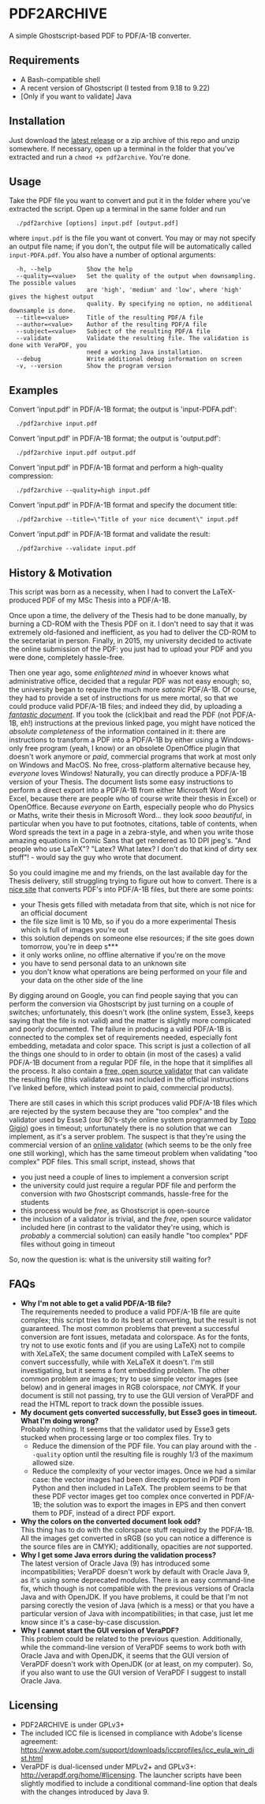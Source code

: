 # PDF2ARCHIVE
A simple Ghostscript-based PDF to PDF/A-1B converter.

## Requirements
+ A Bash-compatible shell
+ A recent version of Ghostscript (I tested from 9.18 to 9.22)
+ [Only if you want to validate] Java

## Installation
Just download the [latest release](https://github.com/matteosecli/pdf2archive/releases/latest) or a zip archive of this repo and unzip somewhere. If necessary, open up a terminal in the folder that you've extracted and run a `chmod +x pdf2archive`. You're done.

## Usage
Take the PDF file you want to convert and put it in the folder where you've extracted the script. Open up a terminal in the same folder and run
```
  ./pdf2archive [options] input.pdf [output.pdf]
```
where `input.pdf` is the file you want ot convert. You may or may not specify an output file name; if you don't, the output file will be automatically called `input-PDFA.pdf`. You also have a number of optional arguments:
```
  -h, --help          Show the help
  --quality=<value>   Set the quality of the output when downsampling. The possible values
                      are 'high', 'medium' and 'low', where 'high' gives the highest output
                      quality. By specifying no option, no additional downsample is done.
  --title=<value>     Title of the resulting PDF/A file
  --author=<value>    Author of the resulting PDF/A file
  --subject=<value>   Subject of the resulting PDF/A file
  --validate          Validate the resulting file. The validation is done with VeraPDF, you
                      need a working Java installation.
  --debug             Write additional debug information on screen
  -v, --version       Show the program version
```

## Examples
Convert 'input.pdf' in PDF/A-1B format; the output is 'input-PDFA.pdf':
```
  ./pdf2archive input.pdf
```

Convert 'input.pdf' in PDF/A-1B format; the output is 'output.pdf':
```
  ./pdf2archive input.pdf output.pdf
```

Convert 'input.pdf' in PDF/A-1B format and perform a high-quality compression:
```
  ./pdf2archive --quality=high input.pdf
```

Convert 'input.pdf' in PDF/A-1B format and specify the document title:
```
  ./pdf2archive --title=\"Title of your nice document\" input.pdf
```

Convert 'input.pdf' in PDF/A-1B format and validate the result:
```
  ./pdf2archive --validate input.pdf
```

## History & Motivation
This script was born as a necessity, when I had to convert the LaTeX-produced PDF of my MSc Thesis into a PDF/A-1B.

Once upon a time, the delivery of the Thesis had to be done manually, by burning a CD-ROM with the Thesis PDF on it. I don't need to say that it was extremely old-fasioned and inefficient, as you had to deliver the CD-ROM to the secretariat in person. Finally, in 2015, my university decided to activate the online submission of the PDF: you just had to upload your PDF and you were done, completely hassle-free.

Then one year ago, some _enlightened mind_ in whoever knows what administrative office, decided that a regular PDF was not easy enough; so, the university began to require the much more _satanic_ PDF/A-1B. Of course, they had to provide a set of instructions for us mere mortal, so that we could produce valid PDF/A-1B files; and indeed they did, by uploading a [_fantastic document_](http://www.biblioteca.unitn.it/282/tesi-di-laurea). If you took the (click)bait and read the PDF (not PDF/A-1B, eh!) instructions at the previous linked page, you might have noticed the _absolute completeness_ of the information contained in it: there are instructions to transform a PDF into a PDF/A-1B by either using a Windows-only free program (yeah, I know) or an obsolete OpenOffice plugin that doesn't work anymore or _paid_, commercial programs that work at most only on Windows and MacOS. No free, cross-platform alternative because hey, _everyone_ loves Windows! Naturally, you can directly produce a PDF/A-1B version of your Thesis. The document lists some easy instructions to perform a direct export into a PDF/A-1B from either Microsoft Word (or Excel, because there are people who of course write their thesis in Excel) or OpenOffice. Because _everyone_ on Earth, especially people who do Physics or Maths, write their thesis in Microsoft Word... they look _sooo beautiful_, in particular when you have to put footnotes, citations, table of contents, when Word spreads the text in a page in a zebra-style, and when you write those amazing equations in Comic Sans that get rendered as 10 DPI jpeg's. "And people who use LaTeX"? "Latex? What latex? I don't do that kind of dirty sex stuff"! - would say the guy who wrote that document. 

So you could imagine me and my friends, on the last available day for the Thesis delivery, still struggling trying to figure out how to convert. There is a [nice site](https://docupub.com/pdfconvert/) that converts PDF's into PDF/A-1B files, but there are some points:
+ your Thesis gets filled with metadata from that site, which is not nice for an official document
+ the file size limit is 10 Mb, so if you do a more experimental Thesis which is full of images you're out
+ this solution depends on someone else resources; if the site goes down tomorrow, you're in deep s***
+ it only works online, no offline alternative if you're on the move
+ you have to send personal data to an unknown site
+ you don't know what operations are being performed on your file and your data on the other side of the line

By digging around on Google, you can find people saying that you can perform the conversion via Ghostscript by just turning on a couple of switches; unfortunately, this doesn't work (the online system, Esse3, keeps saying that the file is not valid) and the matter is slightly more complicated and poorly documented. The failure in producing a valid PDF/A-1B is connected to the complex set of requirements needed, especially font embedding, metadata and color space. This script is just a collection of all the things one should to in order to obtain (in most of the cases) a valid PDF/A-1B document from a regular PDF file, in the hope that it simplifies all the process. It also contain a [free, open source validator](http://verapdf.org) that can validate the resulting file (this validator was not included in the official instructions I've linked before, which instead point to paid, commercial products).

There are still cases in which this script produces valid PDF/A-1B files which are rejected by the system because they are "too complex" and the validator used by Esse3 (our 80's-style online system programmed by [Topo Gigio](https://en.wikipedia.org/wiki/Topo_Gigio)) goes in timeout; unfortunately there is no solution that we can implement, as it's a server problem. The suspect is that they're using the commercial version of an [online validator](https://www.pdf-online.com/osa/validate.aspx) (which seems to be the only free one still working), which has the same timeout problem when validating "too complex" PDF files. This small script, instead, shows that
+ you just need a couple of lines to implement a conversion script
+ the university could just require a regular PDF file and perform the conversion with _two_ Ghostscript commands, hassle-free for the students
+ this process would be _free_, as Ghostscript is open-source
+ the inclusion of a validator is trivial, and the _free_, open source validator included here (in contrast to the validator they're using, which is _probably_ a commercial solution) can easily handle "too complex" PDF files without going in timeout

So, now the question is: what is the university still waiting for?

## FAQs
+ __Why I'm not able to get a valid PDF/A-1B file?__ <br />
The requirements needed to produce a valid PDF/A-1B file are quite complex; this script tries to do its best at converting, but the result is not guaranteed. The most common problems that prevent a successful conversion are font issues, metadata and colorspace. As for the fonts, try not to use exotic fonts and (if you are using LaTeX) not to compile with XeLaTeX; the same document compiled with LaTeX seems to convert successfully, while with XeLaTeX it doesn't. I'm still investigating, but it seems a font embedding problem. The other common problem are images; try to use simple vector images (see below) and in general images in RGB colorspace, _not_ CMYK. If your document is still not passing, try to use the GUI version of VeraPDF and read the HTML report to track down the possible issues.
+ __My document gets converted successfully, but Esse3 goes in timeout. What I'm doing wrong?__ <br />
Probably nothing. It seems that the validator used by Esse3 gets stucked when processing large or too complex files. Try to
    + Reduce the dimension of the PDF file. You can play around with the `--quality` option until the resulting file is roughly 1/3 of the maximum allowed size.
    + Reduce the complexity of your vector images. Once we had a similar case: the vector images had been directly exported in PDF from Python and then included in LaTeX. The problem seems to be that these PDF vector images get too complex once converted in PDF/A-1B; the solution was to export the images in EPS and then convert them to PDF, instead of a direct PDF export.
+ __Why the colors on the converted document look odd?__ <br />
This thing has to do with the colorspace stuff required by the PDF/A-1B. All the images get converted in sRGB (so you can notice a difference is the source files are in CMYK); additionally, opacities are _not_ supported.
+ __Why I get some Java errors during the validation process?__ <br />
The latest version of Oracle Java (9) has introduced some incompatibilities; VeraPDF doesn't work by default with Oracle Java 9, as it's using some deprecated modules. There is an easy command-line fix, which though is not compatible with the previous versions of Oracla Java and with OpenJDK. If you have problems, it could be that I'm not parsing corectly the vesion of Java (which is a mess) or that you have a particular version of Java with incompatibilities; in that case, just let me know since it's a case-by-case discussion.
+ __Why I cannot start the GUI version of VeraPDF?__ <br />
This problem could be related to the previous question. Additionally, while the command-line version of VeraPDF seems to work both with Oracle Java and with OpenJDK, it seems that the GUI version of VeraPDF doesn't work with OpenJDK (or at least, on my computer). So, if you also want to use the GUI version of VeraPDF I suggest to install Oracle Java.


## Licensing
+ PDF2ARCHIVE is under GPLv3+
+ The included ICC file is licensed in compliance with Adobe's license agreement: https://www.adobe.com/support/downloads/iccprofiles/icc_eula_win_dist.html
+ VeraPDF is dual-licensed under MPLv2+ and GPLv3+: http://verapdf.org/home/#licensing. The launcher scripts have been slightly modified to include a conditional command-line option that deals with the changes introduced by Java 9.
